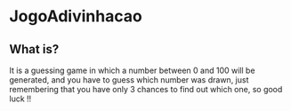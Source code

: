 # JogoAdivinhacao

## What is?
It is a guessing game in which a number between 0 and 100 will be generated, and you have to guess which number was drawn, just remembering that you have only 3 chances to find out which one, so good luck !!
